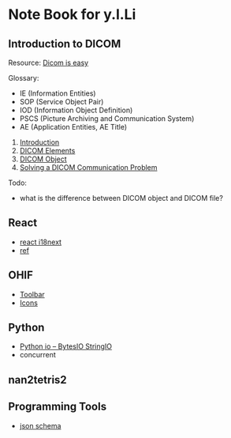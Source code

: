 Note Book for y.l.Li
======================

Introduction to DICOM
--------------------

Resource: [Dicom is easy](http://dicomiseasy.blogspot.com/2011/10/introduction-to-dicom-chapter-1.html)

Glossary:
* IE (Information Entities)
* SOP (Service Object Pair)
* IOD (Information Object Definition)
* PSCS (Picture Archiving and Communication System)
* AE (Application Entities, AE Title)

1. [Introduction](Introduction.md)
2. [DICOM Elements](DICOM-Elements.md)
3. [DICOM Object](DICOM-Object.md)
4. [Solving a DICOM Communication Problem](Solving-a-DICOM-Communication-Problem.md)


Todo:

  * what is the difference between DICOM object and DICOM file?

React
-----

* [react i18next](react-i18next.md)
* [ref](ref.md)


OHIF
----

* [Toolbar](Toolbar.md)
* [Icons](Icons.md)


Python
------

* [Python io – BytesIO StringIO](Python-io-–-BytesIO-StringIO.md)
* concurrent

nan2tetris2
------------

Programming Tools
-----------------
* [json schema](json-schema.md)
